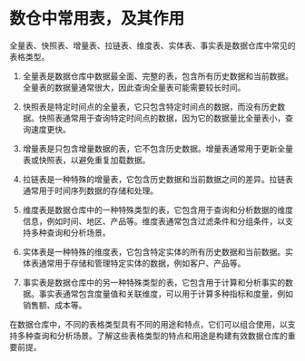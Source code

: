 # 数仓中常用表，及其作用

全量表、快照表、增量表、拉链表、维度表、实体表、事实表是数据仓库中常见的表格类型。

1. 全量表是数据仓库中数据最全面、完整的表，包含所有历史数据和当前数据。全量表的数据量通常很大，因此查询全量表可能需要较长时间。

2. 快照表是特定时间点的全量表，它只包含特定时间点的数据，而没有历史数据。快照表通常用于查询特定时间点的数据，因为它的数据量比全量表小，查询速度更快。

3. 增量表是只包含增量数据的表，它不包含历史数据。增量表通常用于更新全量表或快照表，以避免重复加载数据。

4. 拉链表是一种特殊的增量表，它包含历史数据和当前数据之间的差异。拉链表通常用于时间序列数据的存储和处理。

5. 维度表是数据仓库中的一种特殊类型的表，它包含用于查询和分析数据的维度信息，例如时间、地区、产品等。维度表通常包含过滤条件和分组条件，以支持多种查询和分析场景。

6. 实体表是一种特殊的维度表，它包含特定实体的所有历史数据和当前数据。实体表通常用于存储和管理特定实体的数据，例如客户、产品等。

7. 事实表是数据仓库中的另一种特殊类型的表，它包含用于计算和分析事实的数据。事实表通常包含度量值和关联维度，可以用于计算多种指标和度量，例如销售额、成本等。

在数据仓库中，不同的表格类型具有不同的用途和特点，它们可以组合使用，以支持多种查询和分析场景。了解这些表格类型的特点和用途是构建有效数据仓库的重要前提。
